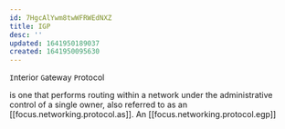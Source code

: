 ```yaml
---
id: 7HgcAlYwm8twWFRWEdNXZ
title: IGP
desc: ''
updated: 1641950189037
created: 1641950095630
---
```


`I`nterior `G`ateway `P`rotocol

is one that performs routing within a network under the administrative control of a single owner, also referred to as an [[focus.networking.protocol.as]]. An [[focus.networking.protocol.egp]]